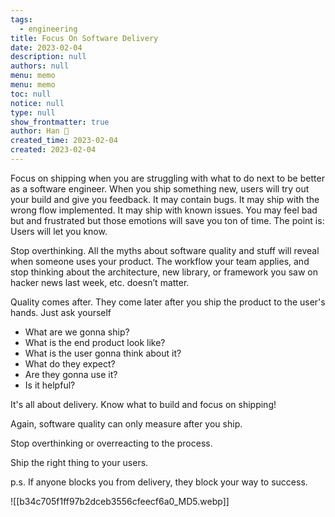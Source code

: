 ```yaml
---
tags: 
  - engineering
title: Focus On Software Delivery
date: 2023-02-04
description: null
authors: null
menu: memo
menu: memo
toc: null
notice: null
type: null
show_frontmatter: true
author: Han 🐸
created_time: 2023-02-04
created: 2023-02-04
---
```


Focus on shipping when you are struggling with what to do next to be better as a software engineer. When you ship something new, users will try out your build and give you feedback. It may contain bugs. It may ship with the wrong flow implemented. It may ship with known issues. You may feel bad but and frustrated but those emotions will save you ton of time. The point is: Users will let you know. 

Stop overthinking. All the myths about software quality and stuff will reveal when someone uses your product. The workflow your team applies, and stop thinking about the architecture, new library, or framework you saw on hacker news last week, etc. doesn’t matter.

Quality comes after. They come later after you ship the product to the user's hands. Just ask yourself

* What are we gonna ship?
* What is the end product look like?
* What is the user gonna think about it?
* What do they expect?
* Are they gonna use it?
* Is it helpful?

It's all about delivery. Know what to build and focus on shipping!

Again, software quality can only measure after you ship. 

Stop overthinking or overreacting to the process.

Ship the right thing to your users.

p.s. If anyone blocks you from delivery, they block your way to success.


![[b34c705f1ff97b2dceb3556cfeecf6a0_MD5.webp]]
